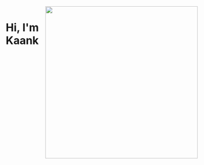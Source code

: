 <img align="right" width="400" height="400" src="[https://instagram.com/thekaanyavuzer](https://www.instagram.com/tv/CYY-17ooH1zHqKAyHjJjxW7Q1Qo64V2Y42TEKU0/?igshid=MDJmNzVkMjY=">


# Hi, I'm Kaank
